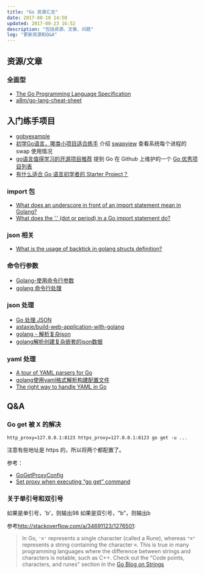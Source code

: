 ```yaml
---
title: "Go 资源汇总"
date: 2017-08-10 14:50
updated: 2017-08-23 16:52
description: "包括资源、文章、问题"
log: "更新资源和Q&A"
---
```


## 资源/文章

### 全面型

- [The Go Programming Language Specification](https://golang.org/ref/spec)
- [a8m/go-lang-cheat-sheet](https://github.com/a8m/go-lang-cheat-sheet)


## 入门练手项目

* [gobyexample](https://gobyexample.com/)
* [初学Go语言，哪类小项目适合练手](https://segmentfault.com/q/1010000002481792)  介绍 [swapview](https://github.com/lilydjwg/swapview) 查看系统每个进程的 swap 使用情况
* [go语言值得学习的开源项目推荐](http://www.cnblogs.com/baiyuxiong/p/4309934.html)  提到 Go 在 Github 上维护的一个 [Go 优秀项目列表](https://github.com/golang/go/wiki/Projects)
* [有什么适合 Go 语言初学者的 Starter Project？](https://www.zhihu.com/question/33241133)


### import 包

- [What does an underscore in front of an import statement mean in Golang?](https://stackoverflow.com/questions/21220077/what-does-an-underscore-in-front-of-an-import-statement-mean-in-golang)
- [What does the '.' (dot or period) in a Go import statement do?](https://stackoverflow.com/questions/6478962/what-does-the-dot-or-period-in-a-go-import-statement-do)


### json 相关

- [What is the usage of backtick in golang structs definition?](https://stackoverflow.com/questions/30681054/what-is-the-usage-of-backtick-in-golang-structs-definition)


### 命令行参数

- [Golang-使用命令行参数](http://www.nljb.net/default/Golang-%E4%BD%BF%E7%94%A8%E5%91%BD%E4%BB%A4%E8%A1%8C%E5%8F%82%E6%95%B0/)
- [golang 命令行处理](http://studygolang.com/articles/2878)

### json 处理

- [Go 处理 JSON](http://n.thepana.com/2015/10/21/go-json/)
- [astaxie/build-web-application-with-golang](https://github.com/astaxie/build-web-application-with-golang/blob/master/zh/07.2.md)
- [golang - 解析复杂json](https://segmentfault.com/q/1010000000583211)
- [golang解析创建复杂嵌套的json数据](http://xiaorui.cc/2016/03/06/golang%E8%A7%A3%E6%9E%90%E5%88%9B%E5%BB%BA%E5%A4%8D%E6%9D%82%E5%B5%8C%E5%A5%97%E7%9A%84json%E6%95%B0%E6%8D%AE/)

### yaml 处理

- [A tour of YAML parsers for Go](http://sweetohm.net/article/go-yaml-parsers.en.html)
- [golang使用yaml格式解析构建配置文件](http://xiaorui.cc/2016/03/20/golang%E4%BD%BF%E7%94%A8yaml%E6%A0%BC%E5%BC%8F%E8%A7%A3%E6%9E%90%E6%9E%84%E5%BB%BA%E9%85%8D%E7%BD%AE%E6%96%87%E4%BB%B6/)
- [The right way to handle YAML in Go](http://ghodss.com/2014/the-right-way-to-handle-yaml-in-golang/)


## Q&A

### Go get 被 X 的解决

```
http_proxy=127.0.0.1:8123 https_proxy=127.0.0.1:8123 go get -u ...
```

注意有些地址是 https 的，所以将两个都配置了。

参考：

* [GoGetProxyConfig](https://github.com/golang/go/wiki/GoGetProxyConfig)
* [Set proxy when executing “go get” command](http://nanxiao.me/en/set-proxy-when-executing-go-get-command/)


### 关于单引号和双引号

如果是单引号，'b'，则输出98
如果是双引号，"b"，则输出b

参考<http://stackoverflow.com/a/34691123/1276501>:

> In Go, `'⌘'` represents a single character (called a Rune), whereas `"⌘"` represents a string containing the character `⌘`. 
> This is true in many programming languages where the difference between strings and characters is notable, such as C++.
> Check out the "Code points, characters, and runes" section in the [Go Blog on Strings](https://blog.golang.org/strings)
